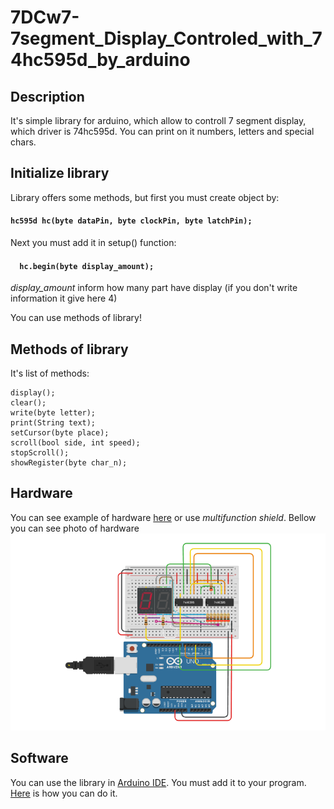 # 7DCw7-7segment_Display_Controled_with_74hc595d_by_arduino
## Description
 It's simple library for arduino, which allow to controll 7 segment display, which driver is 74hc595d. You can print on it numbers, letters and special chars.
## Initialize library
 Library offers some methods, but first you must create object by:
 #### `hc595d hc(byte dataPin, byte clockPin, byte latchPin);`
 
 Next you must add it in setup() function:
 
 #### `  hc.begin(byte display_amount);`
 
 *display_amount* inform how many part have display (if you don't write information it give here 4)
 
 You can use methods of library!
 
 ## Methods of library
  It's list of methods:
 ```
 display();
 clear();
 write(byte letter);
 print(String text);
 setCursor(byte place);
 scroll(bool side, int speed); 
 stopScroll();
 showRegister(byte char_n);
 ```
## Hardware
 You can see example of hardware <a href="https://www.tinkercad.com/things/94vdo8qcPSc">here</a> or use *multifunction shield*. Bellow you can see photo of hardware
 ![It's photo of hardware](https://github.com/wleng2001/7DCw7-7segment_Display_Controled_with_74hc595d_by_arduino/blob/main/hardware.png)
 
 ## Software 
  You can use the library in <a href="https://support.arduino.cc/hc/en-us/articles/360019833020-Download-and-install-Arduino-IDE">Arduino IDE</a>. You must add it to your program. <a href="https://docs.arduino.cc/software/ide-v1/tutorials/installing-libraries">Here</a> is how you can do it.
